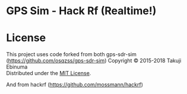 # GPS Sim - Hack Rf (Realtime!)

# License
This project uses code forked from both gps-sdr-sim (https://github.com/osqzss/gps-sdr-sim)
Copyright &copy; 2015-2018 Takuji Ebinuma  
Distributed under the [MIT License](http://www.opensource.org/licenses/mit-license.php).

And from hackrf (https://github.com/mossmann/hackrf)

